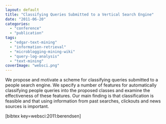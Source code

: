 ```yaml
---
layout: default
title: "Classifying Queries Submitted to a Vertical Search Engine"
date: "2011-06-20"
categories:
  - "conference"
  - "publication"
tags:
  - "edgar-text-mining"
  - "information-retrieval"
  - "microblogging-mining-wiki"
  - "query-log-analysis"
  - "text-mining"
coverImage: "websci.png"
---
```


We propose and motivate a scheme for classifying queries submitted to a people search engine. We specify a number of features for automatically classifying people queries into the proposed classes and examine the effectiveness of these features. Our main finding is that classification is feasible and that using information from past searches, clickouts and news sources is important.

\[bibtex key=websci:2011:berendsen\]
